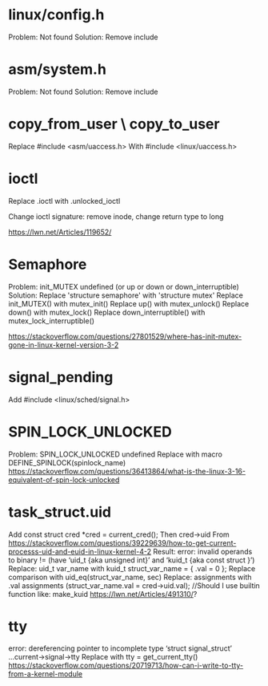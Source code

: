 linux/config.h
===========
Problem: Not found
Solution: Remove include

asm/system.h
============
Problem: Not found
Solution: Remove include

copy_from_user \ copy_to_user
==============================
Replace #include <asm/uaccess.h>
With #include <linux/uaccess.h>

ioctl
=====
Replace .ioctl with .unlocked_ioctl

Change ioctl signature: remove inode, change return type to long

https://lwn.net/Articles/119652/


Semaphore
=========
Problem: init_MUTEX undefined (or up or down or down_interruptible) 
Solution:
Replace 'structure semaphore' with 'structure mutex'
Replace init_MUTEX() with mutex_init()
Replace up() with mutex_unlock()
Replace down() with mutex_lock()
Replace down_interruptible() with mutex_lock_interruptible()

https://stackoverflow.com/questions/27801529/where-has-init-mutex-gone-in-linux-kernel-version-3-2


signal_pending
==============
Add #include <linux/sched/signal.h>

SPIN_LOCK_UNLOCKED
==================
Problem: SPIN_LOCK_UNLOCKED undefined
Replace with macro DEFINE_SPINLOCK(spinlock_name)
https://stackoverflow.com/questions/36413864/what-is-the-linux-3-16-equivalent-of-spin-lock-unlocked

task_struct.uid
===============
Add 
const struct cred *cred = current_cred();
Then cred->uid
From <https://stackoverflow.com/questions/39229639/how-to-get-current-processs-uid-and-euid-in-linux-kernel-4-2> 
Result: error: invalid operands to binary != (have ‘uid_t {aka unsigned int}’ and ‘kuid_t {aka const struct <anonymous>}’)
Replace: uid_t var_name with kuid_t struct_var_name = { .val = 0 };
Replace comparison with uid_eq(struct_var_name, sec)
Replace: assignments with .val assignments (struct_var_name.val = cred->uid.val); //Should I use builtin function like: make_kuid https://lwn.net/Articles/491310/?

tty
===
error: dereferencing pointer to incomplete type ‘struct signal_struct’ 
...current->signal->tty
Replace with tty = get_current_tty()
https://stackoverflow.com/questions/20719713/how-can-i-write-to-tty-from-a-kernel-module

